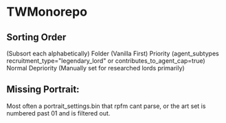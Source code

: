 # TWMonorepo

## Sorting Order
(Subsort each alphabetically)
Folder (Vanilla First)
Priority (agent_subtypes recruitment_type="legendary_lord" or contributes_to_agent_cap=true)
Normal
Depriority (Manually set for researched lords primarily)


## Missing Portrait:
Most often a portrait_settings.bin that rpfm cant parse, or the art set is numbered past 01 and is filtered out.
